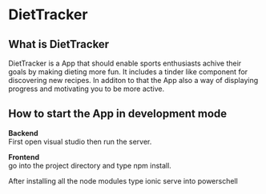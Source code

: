 # DietTracker

## What is DietTracker

DietTracker is a App that should enable sports enthusiasts achive their goals by making dieting more fun. 
It includes a tinder like component for discovering new recipes. 
In additon to that the App also a way of displaying progress and motivating you to be more active. 

## How to start the App in development mode 


__Backend__\
First open visual studio then run the server.

__Frontend__ \
go into the project directory and type npm install. 

After installing all the node modules type ionic serve into powerschell



